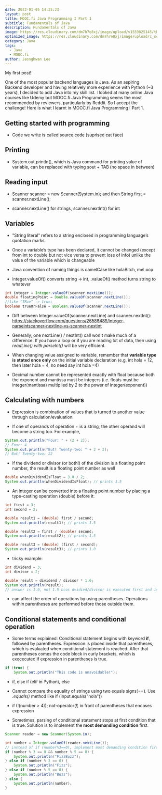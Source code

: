```yaml
---
date: 2022-01-05 14:35:23
layout: post
title: MOOC.fi Java Programming I Part 1
subtitle: Fundamentals of Java
description: Fundamentals of Java
image: https://res.cloudinary.com/dm7h7e8xj/image/upload/v1559825145/theme16_o0seet.jpg
optimized_image: https://res.cloudinary.com/dm7h7e8xj/image/upload/c_scale,w_380/v1559825145/theme16_o0seet.jpg
category: Java
tags:
  - Java
  - MOOC.fi
author: Jeonghwan Lee
---
```


My first post! 

One of the most popular backend languages is Java. As an aspiring Backend developer and having relatively more experience with Python (~3 years), I decided to add Java into my skill list. I looked at many online Java courses like Udemy but MOOC.fi Java Programming seems the most recommended by reviewers, particularly by Reddit. So I accept the challenge! Here is what I learnt in MOOC.fi Java Programming I Part 1. 

## Getting started with programming
* Code we write is called source code (suprised cat face)

## Printing
* System.out.println(), which is Java command for printing value of variable, can be replaced with typing sout + TAB (no space in between)

## Reading input
* Scanner scanner = new Scanner(System.in); and then String first = scanner.nextLine();

* scanner.nextLine() for strings, scanner.nextInt() for int

## Variables
* "String literal" refers to a string enclosed in programming language’s quotation marks

* Once a variable’s type has been declared, it cannot be changed (except from int to double but not vice versa to prevent loss of info) unlike the value of the variable which is changeable

* Java convention of naming things is camelCase like holaBitch, meLoop

* Integer.valueOf() converts string -> int, .valueOf() method turns string to whatever

```java
int integer = Integer.valueOf(scanner.nextLine());
double floatingPoint = Double.valueOf(scanner.nextLine());
//like “TRue” -> true;
boolean trueOrFalse = Boolean.valueOf(scanner.nextLine());
```

* Diff between Integer.valueOf(scanner.nextLine) and scanner.nextInt(): https://stackoverflow.com/questions/26586489/integer-parseintscanner-nextline-vs-scanner-nextint

* Generally, one nextLine() / nextInt() call won't make much of a difference. If you have a loop or if you are reading lot of data, then using *readLine() with parseInt()* will be very efficient.

* When changing value assigned to variable, remember that **variable type is stated once only** on the initial variable declaration (e.g. int hola = 12, then later hola = 4, no need say int hola =4) 

* Decimal number cannot be represented exactly with float because both the exponent and mantissa must be integers (i.e. floats must be integer(mantissa) multiplied by 2 to the power of integer(exponent))

## Calculating with numbers
* Expression is combination of values that is turned to another value through calculation/evaluation.

* If one of operands of operation + is a string, the other operand will become a string too. For example, 

```java
System.out.println("Four: " + (2 + 2)); 
// Four: 4
System.out.println("But! Twenty-two: " + 2 + 2);
// But! Twenty-two: 22
```

* If the dividend or divisor (or both!) of the division is a floating point number, the result is a floating point number as well

```java
double whenDividendIsFloat = 3.0 / 2;
System.out.println(whenDividendIsFloat); // prints 1.5
```

* An integer can be converted into a floating point number by placing a type-casting operation (double) before it:

```java
int first = 3;
int second = 2;

double result1 = (double) first / second;
System.out.println(result1); // prints 1.5

double result2 = first / (double) second;
System.out.println(result2); // prints 1.5

double result3 = (double) (first / second);
System.out.println(result3); // prints 1.0
```

* tricky example:
```java
int dividend = 3;
int divisor = 2;

double result = dividend / divisor * 1.0;
System.out.println(result);
// answer is 1.0, not 1.5 bcos dvidied/divisor is executed first and is integer
```

* can affect the order of operations by using parentheses. Operations within parentheses are performed before those outside them.

## Conditional statements and conditional operation
* Some terms explained: Conditional statement begins with keyword **if**, followed by parentheses. Expression is placed inside that parentheses, which is evaluated when conditional statement is reached. After that parentheses comes the code block in curly brackets, which is exececuted if expression in parentheses is true.

```java
if (true) {
    System.out.println("This code is unavoidable!");
```

* if, else if (elif in Python), else

* Cannot compare the equality of strings using two equals signs(==). Use *.equals()* method like if (input.equals("hola"))

* if (!(number > 4)); not-operator(!) in front of parentheses that encases expression 

* Sometimes, parsing of conditional statement stops at first condition that is true. Solution is to implement the **most demanding condition** first.

```java
Scanner reader = new Scanner(System.in);

int number = Integer.valueOf(reader.nextLine());
// instead of if (number%3==0), implement most demanding condition first to avoid stop of parsing
if (number % 3 == 0 && number % 5 == 0) {
    System.out.println("FizzBuzz");
} else if (number % 3 == 0) {
    System.out.println("Fizz");
} else if (number % 5 == 0) {
    System.out.println("Buzz");
} else {
    System.out.println(number);
}
```










